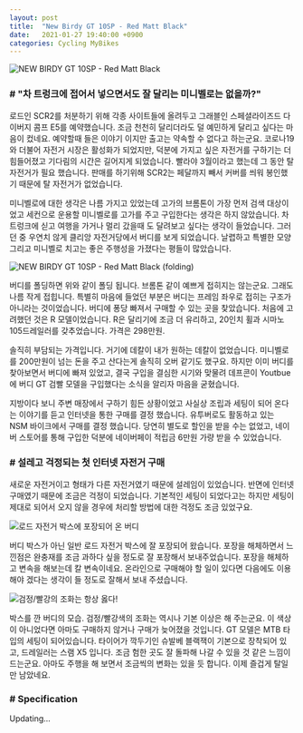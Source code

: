 ```yaml
---
layout: post
title:  "New Birdy GT 10SP - Red Matt Black"
date:   2021-01-27 19:40:00 +0900
categories: Cycling MyBikes
---
```

![NEW BIRDY GT 10SP - Red Matt Black](../../../../../assets/img/2021-01-27/01-birdy.png)

### # "차 트렁크에 접어서 넣으면서도 잘 달리는 미니벨로는 없을까?"

로드인 SCR2를 처분하기 위해 각종 사이트들에 올려두고 그래블인 스페셜라이즈드 다이버지 콤프 E5를 예약했습니다. 조금 천천히 달리더라도 덜 예민하게 달리고 싶다는 마음이 컸네요. 예약할때 들은 이야기 이지만 출고는 약속할 수 없다고 하는군요. 코로나19와 더불어 자전거 시장은 활성화가 되었지만, 덕분에 가지고 싶은 자전거를 구하기는 더 힘들어졌고 기다림의 시간은 길어지게 되었습니다. 빨라야 3월이라고 했는데 그 동안 탈 자전거가 필요 했습니다. 판매를 하기위해 SCR2는 페달까지 빼서 커버를 씌워 봉인했기 때문에 탈 자전거가 없었습니다.

 

미니벨로에 대한 생각은 나름 가지고 있었는데 고가의 브롬톤이 가장 먼저 검색 대상이었고 세컨으로 운용할 미니벨로를 고가를 주고 구입한다는 생각은 하지 않았습니다. 차 트렁크에 싣고 여행을 가거나 멀리 갔을때 도 달려보고 싶다는 생각이 들었습니다. 그러던 중 우연치 않게 클리앙 자전거당에서 버디를 보게 되었습니다. 날렵하고 특별한 모양 그리고 미니벨로 치고는 좋은 주행성을 가졌다는 평들이 많았습니다.



![NEW BIRDY GT 10SP - Red Matt Black (folding)](../../../../../assets/img/2021-01-27/02-birdy_folding.png)



버디를 폴딩하면 위와 같이 폴딩 됩니다. 브롬톤 같이 예쁘게 접히지는 않는군요. 그래도 나름 작게 접힙니다. 특별히 마음에 들었던 부분은 버디는 프레임 좌우로 접히는 구조가 아니라는 것이었습니다. 버디에 퐁당 빠져서 구매할 수 있는 곳을 찾았습니다. 처음에 고려했던 것은 R 모델이었습니다. R은 달리기에 조금 더 유리하고, 20인치 휠과 시마노 105드레일러를 갖추었습니다. 가격은 298만원.

 

솔직히 부담되는 가격입니다. 거기에 데칼이 내가 원하는 데칼이 없었습니다. 미니벨로를 200만원이 넘는 돈을 주고 산다는게 솔직히 오버 같기도 했구요. 하지만 이미 버디를 찾아보면서 버디에 빠져 있었고, 결국 구입을 결심한 시기와 맞물려 데프콘이 Youtbue에 버디 GT 검빨 모델을 구입했다는 소식을 알리자 마음을 굳혔습니다.



지방이다 보니 주변 매장에서 구하기 힘든 상황이었고 사실상 조립과 세팅이 되어 온다는 이야기를 듣고 인터넷을 통한 구매를 결정 했습니다. 유투버로도 활동하고 있는 NSM 바이크에서 구매를 결정 했습니다. 당연히 별도로 할인을 받을 수는 없었고, 네이버 스토어를 통해 구입한 덕분에 네이버페이 적립금 6만원 가량 받을 수 있었습니다.


### # 설레고 걱정되는 첫 인터넷 자전거 구매

새로운 자전거이고 형태가 다른 자전거였기 때문에 설레임이 있었습니다. 반면에 인터넷 구매였기 때문에 조금은 걱정이 되었습니다. 기본적인 세팅이 되었다고는 하지만 세팅이 제대로 되어서 오지 않을 경우에 처리할 방법에 대한 걱정도 조금 있었구요.



![로드 자전거 박스에 포장되어 온 버디](../../../../../assets/img/2021-01-27/03-birdy_shipbox.jpg)



버디 박스가 아닌 일반 로드 자전거 박스에 잘 포장되어 왔습니다. 포장을 해체하면서 느낀점은 완충재를 조금 과하다 싶을 정도로 잘 포장해서 보내주었습니다. 포장을 해체하고 변속을 해보는데 칼 변속이네요. 온라인으로 구매해야 할 일이 있다면 다음에도 이용해야 겠다는 생각이 들 정도로 잘해서 보내 주셨습니다.



![검정/빨강의 조화는 항상 옳다!](../../../../../assets/img/2021-01-27/04-birdy_ship_complete.jpg)



박스를 깐 버디의 모습. 검정/빨강색의 조화는 역시나 기본 이상은 해 주는군요. 이 색상이 아니었다면 아마도 구매하지 않거나 구매가 늦어졌을 것입니다. GT 모델은 MTB 타입의 세팅이 되어있습니다. 타이어가 깍두기인 슈발베 블랙잭이 기본으로 장착되어 있고, 드레일러는 스램 X5 입니다. 조금 험한 곳도 잘 돌파해 나갈 수 있을 것 같은 느낌이 드는군요. 아마도 주행을 해 보면서 조금씩의 변화는 있을 듯 합니다. 이제 즐겁게 탈일만 남았네요.




### # Specification

Updating...